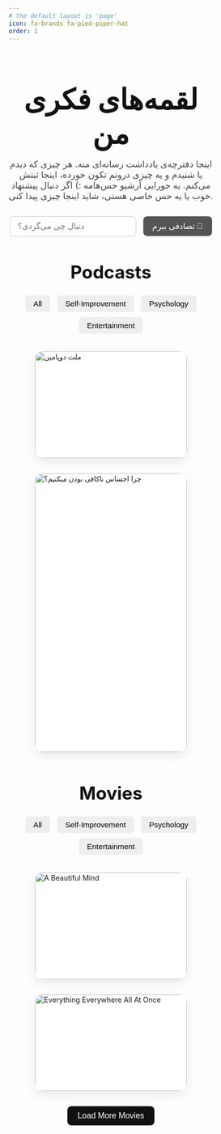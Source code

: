 ```yaml
---
# the default layout is 'page'
icon: fa-brands fa-pied-piper-hat
order: 1
---
```

<html lang="en">
<head>
  <meta charset="UTF-8" />
  <meta name="viewport" content="width=device-width, initial-scale=1.0" />
  <title>My Mind Snacks</title>
  <link href="https://fonts.googleapis.com/css2?family=Vazirmatn:wght@400;600&display=swap" rel="stylesheet">
  <style>
    * {
      margin: 0;
      padding: 0;
      box-sizing: border-box;
    }

    body {
      font-family: 'Vazirmatn', 'Roboto', sans-serif;
      background: none;
      color: #333;
      line-height: 1.6;
      padding: 40px 20px;
    }

    header {
      
      text-align: center;
      margin-bottom: 30px;
    }

    header h1 {
      font-family: 'Vazirmatn', 'Roboto', sans-serif;
      font-size: 3.5rem;
      margin-bottom: 15px;
      color: #111;
    }

    header p.description {
      
      font-size: 1.1rem;
      color: #444;
      max-width: 700px;
      margin: 0 auto 30px;
    }

    .search-bar {
      text-align: center;
      margin-bottom: 40px;
    }

    .search-bar input {
      padding: 10px 15px;
      font-size: 1rem;
      border-radius: 8px;
      border: 1px solid #ccc;
      width: 250px;
      max-width: 90%;
    }

    .search-bar button {
      margin-left: 10px;
      padding: 10px 18px;
      font-size: 1rem;
      border-radius: 8px;
      background-color: #555;
      color: white;
      border: none;
      cursor: pointer;
    }

    section {
      margin-bottom: 60px;
    }

    section h2 {
      font-family: 'Vazirmatn', 'Roboto', sans-serif;
      margin-bottom: 20px;
      font-size: 2.2rem;
      text-align: center;
      color: #111;
      position: relative;
    }

    section h2::after {
      font-family: 'Vazirmatn', 'Roboto', sans-serif;
      content: "";
      display: block;
      width: 60px;
      height: 4px;
      background: #111;
      margin: 10px auto 0;
      border-radius: 2px;
    }

    .filter-buttons {
      text-align: center;
      margin-bottom: 30px;
    }

    .filter-buttons button {
      margin: 5px;
      padding: 8px 16px;
      font-family: 'Montserrat', sans-serif;
      font-size: 0.95rem;
      background: #eee;
      border: none;
      border-radius: 6px;
      cursor: pointer;
      transition: background-color 0.3s;
    }

    .filter-buttons button:hover {
      background-color: #ccc;
    }

    .cards-container {
      
      display: flex;
      flex-wrap: wrap;
      justify-content: center;
      gap: 30px;
    }

    .card {
      
      background: #fff;
      border-radius: 16px;
      box-shadow: 0 8px 20px rgba(0, 0, 0, 0.08);
      overflow: hidden;
      max-width: 300px;
      transition: transform 0.3s ease, box-shadow 0.3s ease;
      display: none;
    }

    .card.visible {
      display: block;
    }

    .card:hover {
      transform: translateY(-8px);
      box-shadow: 0 12px 24px rgba(0, 0, 0, 0.15);
    }

    .card img {
      width: 100%;
      height: auto;
      display: block;
    }

    .card-content {
      padding: 20px 18px;
    }

    .card-content h3 {
      margin-bottom: 12px;
      font-family: 'Montserrat', sans-serif;
      font-size: 1.4rem;
      color: #222;
    }

    .card-content p {
      font-size: 1rem;
      color: #555;
    }
    .card-content h3 a {
      font-family: 'Vazirmatn', sans-serif;
      font-weight: 600;
    }

    .card-content h3 a {
      text-decoration: none;
      color:rgb(187, 141, 14);
      transition: color 0.3s;
    }

    .card-content h3 a:hover {
      color:rgb(27, 111, 207);
    }

    .emotion-tag {
      display: inline-block;
      background-color: #fffae6;
      color: #6c4c01;
      border: 1px solid #ffe08a;
      border-left: 6px solid #ffbf00;
      border-radius: 12px;
      padding: 8px 14px;
      font-size: 0.95rem;
      font-family: 'Vazirmatn', sans-serif;
      font-weight: 500;
      margin-top: 14px;
      box-shadow: 0 2px 6px rgba(0, 0, 0, 0.05);
      max-width: 100%;
      word-break: break-word;
      line-height: 1.5;
    }

    .load-more {
      display: block;
      margin: 30px auto 0;
      padding: 10px 20px;
      font-size: 1rem;
      font-family: 'Montserrat', sans-serif;
      background-color: #111;
      color: white;
      border: none;
      border-radius: 8px;
      cursor: pointer;
      transition: background-color 0.3s;
    }

    .load-more:hover {
      background-color: #333;
    }

    @media (max-width: 768px) {
      .cards-container {
        flex-direction: column;
        align-items: center;
      }
    }
  </style>
</head>
<body>
  <header>
    <h1>لقمه‌های فکری من</h1>
    <p class="description">
      اینجا دفترچه‌ی یادداشت رسانه‌ای منه. هر چیزی که دیدم یا شنیدم و یه چیزی درونم تکون خورده، اینجا ثبتش می‌کنم. یه جورایی آرشیو حس‌هامه :) اگر دنبال پیشنهاد خوب یا یه حس خاصی هستی، شاید اینجا چیزی پیدا کنی.
    </p>
  </header>

  <div class="search-bar">
    <input id="searchBox" type="text" placeholder="دنبال چی می‌گردی؟" onkeyup="searchCards()" />
    <button onclick="pickRandomCard()">تصادفی ببرم 🎲</button>
  </div>

  <section id="podcasts">
    <h2>Podcasts</h2>
    <div class="filter-buttons">
      <button onclick="filterCards('podcast-cards', 'all')">All</button>
      <button onclick="filterCards('podcast-cards', 'self')">Self-Improvement</button>
      <button onclick="filterCards('podcast-cards', 'psych')">Psychology</button>
      <button onclick="filterCards('podcast-cards', 'ent')">Entertainment</button>
    </div>
    <div class="cards-container" id="podcast-cards">
      <div class="card visible" data-category="self">
        <a href="https://bpluspodcast.com/podcast/seventh-season/%d9%85%d9%84%d8%aa-%d8%af%d9%88%d9%be%d8%a7%d9%85%db%8c%d9%86-%d9%be%db%8c%d8%af%d8%a7%da%a9%d8%b1%d8%af%d9%86-%d8%aa%d8%b9%d8%a7%d8%af%d9%84-%d8%af%d8%b1-%d8%b9%d8%b5%d8%b1-%d9%84%d8%b0%d8%aa/" target="_blank">
          <img src="https://bpluspodcast.com/wp-content/uploads/2025/03/E104-Main.png" alt="ملت دوپامین">
        </a>
        <div class="card-content">
          <h3><a href="https://bpluspodcast.com/podcast/seventh-season/%d9%85%d9%84%d8%aa-%d8%af%d9%88%d9%be%d8%a7%d9%85%db%8c%d9%86-%d9%be%db%8c%d8%af%d8%a7%da%a9%d8%b1%d8%af%d9%86-%d8%aa%d8%b9%d8%a7%d8%af%d9%84-%d8%af%d8%b1-%d8%b9%d8%b5%d8%b1-%d9%84%d8%b0%d8%aa/" target="_blank">ملت دوپامین</a></h3>
          <p>یکی از بهترین اپیزود هایی که وقتی گوش کردم دیدم چقدر منم ! مخصوصا قسمت الاکلنگ</p>
        </div>
      </div>
      <div class="card visible" data-category="self">
        <a href="https://castbox.fm/episode/id5278661-id574121324?country=gb" target="_blank">
          <img src="https://locomo.tips/podcast/ep8.jpg" alt="چرا احساس ناکافی بودن میکنیم؟">
        </a>
        <div class="card-content">
          <h3><a href="https://castbox.fm/episode/id5278661-id574121324?country=gb" target="_blank">چرا احساس ناکافی بودن میکنیم؟</a></h3>
          <p>این اپیزود شاهکاره چرا که دست گذاشته روی بزرکترین مسئله و بنیادی ترین مشکل بیشتر آدم ها مخصوصا برای ما که از فرهنگی میایم که این حس ناکافی بودن رو بشدت ساخته و پرداخته و خیلی چیزهامون بر پایه اشتباه ایجاد این حس درگیران ایجاد شده.</p>
          <p class="emotion-tag">🧠 حس‌برانگیز و ذهن‌درگیرکن، مخصوص وقتایی که دلت می‌خواد با خودت خلوت کنی</p>

        </div>
      </div>
    </div>
    <button class="load-more" onclick="loadMore('podcast-cards')">Load More Podcasts</button>
  </section>

  <section id="movies">
    <h2>Movies</h2>
    <div class="filter-buttons">
      <button onclick="filterCards('movie-cards', 'all')">All</button>
      <button onclick="filterCards('movie-cards', 'self')">Self-Improvement</button>
      <button onclick="filterCards('movie-cards', 'psych')">Psychology</button>
      <button onclick="filterCards('movie-cards', 'ent')">Entertainment</button>
    </div>
    <div class="cards-container" id="movie-cards">
      <div class="card visible" data-category="psych">
        <img src="https://encrypted-tbn3.gstatic.com/images?q=tbn:ANd9GcRXRbfRmmJ2oDyxNvHmg6_H_2NPPjABRFGjTaPICCdTlDj_WagxFqAXB52NFAcYV4lq8STXnw" alt="A Beautiful Mind">
        <div class="card-content">
          <h3>Enemy</h3>
          <p>هیچی نمیگم فقط برید و این فیلم رو ببینید ،‌به هیچعنوان  هم راجبش نخونید قبل دیدن</p>
        </div>
      </div>
      <div class="card visible" data-category="ent">
        <img src="https://lumiere-a.akamaihd.net/v1/images/p_walle_19753_69f7ff00.jpeg" alt="Everything Everywhere All At Once">
        <div class="card-content">
          <h3>WALL-E</h3>
          <p>مگر میشود وال ای رو ندید!! حتما حتما دستمال هم کنارتون باشه </p>
        </div>
      </div>
      <div class="card" data-category="self">
        <img src="https://encrypted-tbn0.gstatic.com/images?q=tbn:ANd9GcSW5mDPXOgS6E_2LJECbHxPT1x6s9Dv__YWcdkPw4Qr7lJ3QK3D7TXko5fj_D9ng1ka1prv" alt="The Pursuit of Happyness">
        <div class="card-content">
          <h3>The Pursuit of Happyness</h3>
          <p>Based on a true story, this film follows one man’s determination to create a better future for himself and his son.</p>
        </div>
      </div>
    </div>
    <button class="load-more" onclick="loadMore('movie-cards')">Load More Movies</button>
  </section>

  <script>
    function loadMore(sectionId) {
      const section = document.getElementById(sectionId);
      const hiddenCards = section.querySelectorAll('.card:not(.visible)');
      for (let i = 0; i < 6 && i < hiddenCards.length; i++) {
        hiddenCards[i].classList.add('visible');
      }
      if (section.querySelectorAll('.card:not(.visible)').length === 0) {
        section.nextElementSibling.style.display = 'none';
      }
    }

    function filterCards(containerId, category) {
      const container = document.getElementById(containerId);
      const cards = container.querySelectorAll('.card');
      cards.forEach(card => {
        const match = category === 'all' || card.dataset.category === category;
        card.style.display = match && card.classList.contains('visible') ? 'block' : 'none';
      });
    }

    document.addEventListener('DOMContentLoaded', () => {
      loadMore('podcast-cards');
      loadMore('movie-cards');
    });
  </script>

  <script>
    function loadMore(sectionId) {
      const section = document.getElementById(sectionId);
      const hiddenCards = section.querySelectorAll('.card:not(.visible)');
      for (let i = 0; i < 6 && i < hiddenCards.length; i++) {
        hiddenCards[i].classList.add('visible');
      }
      if (section.querySelectorAll('.card:not(.visible)').length === 0) {
        section.nextElementSibling.style.display = 'none';
      }
    }

    function filterCards(containerId, category) {
      const container = document.getElementById(containerId);
      const cards = container.querySelectorAll('.card');
      cards.forEach(card => {
        const match = category === 'all' || card.dataset.category === category;
        card.style.display = match && card.classList.contains('visible') ? 'block' : 'none';
      });
    }

    function searchCards() {
      const input = document.getElementById('searchBox').value.toLowerCase();
      const cards = document.querySelectorAll('.card');
      cards.forEach(card => {
        const text = card.textContent.toLowerCase();
        card.style.display = text.includes(input) && card.classList.contains('visible') ? 'block' : 'none';
      });
    }

    function pickRandomCard() {
      const visibleCards = Array.from(document.querySelectorAll('.card.visible')).filter(c => c.style.display !== 'none');
      if (visibleCards.length === 0) return;
      const randomCard = visibleCards[Math.floor(Math.random() * visibleCards.length)];
      window.scrollTo({
        top: randomCard.offsetTop - 100,
        behavior: 'smooth'
      });
      randomCard.style.boxShadow = '0 0 0 4px #ffbf00';
      setTimeout(() => {
        randomCard.style.boxShadow = '';
      }, 2000);
    }

    document.addEventListener('DOMContentLoaded', () => {
      loadMore('podcast-cards');
      loadMore('movie-cards');
    });
  </script>


</body>
</html>
